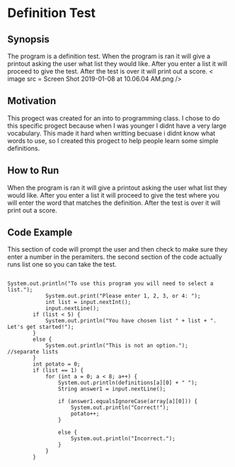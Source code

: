 # Definition Test

## Synopsis
The program is a definition test. When the program is ran it will give a printout asking the user what list they would like. After you enter a list it will proceed to give the test. After the test is over it will print out a score.
< image src = Screen Shot 2019-01-08 at 10.06.04 AM.png />

## Motivation
This progect was created for an into to programming class. I chose to do this specific progect because when I was younger I didnt have a very large vocabulary. This made it hard when writting becuase i didnt know what words to use, so I created this progect to help people learn some simple definitions. 

## How to Run
When the program is ran it will give a printout asking the user what list they would like. After you enter a list it will proceed to give the test where you will enter the word that matches the definition. After the test is over it will print out a score.

## Code Example
This section of code will prompt the user and then check to make sure they enter a number in the peramiters. the second section of the code actually runs list one so you can take the test.
```

System.out.println("To use this program you will need to select a list.");
			System.out.print("Please enter 1, 2, 3, or 4: ");
			int list = input.nextInt();
			input.nextLine();
		if (list < 5) {
			System.out.println("You have chosen list " + list + ". Let's get started!");
		}
		else {
			System.out.println("This is not an option.");
//separate lists 
		}
		int potato = 0;
		if (list == 1) {
			for (int a = 0; a < 8; a++) {
				System.out.println(definitions[a][0] + " ");
				String answer1 = input.nextLine();
				
				if (answer1.equalsIgnoreCase(array[a][0])) {
					System.out.println("Correct!");
					potato++;
				}
				
				else {
					System.out.println("Incorrect.");
				}
			}
		}

```
